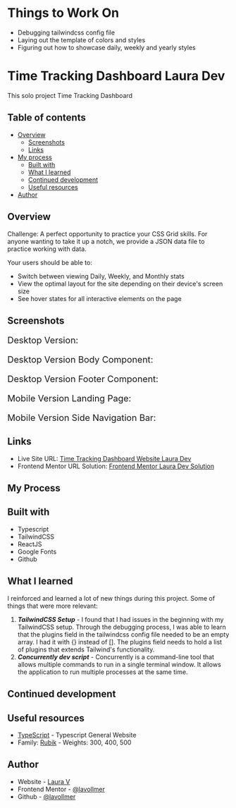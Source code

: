 # Things to Work On

- Debugging tailwindcss config file
- Laying out the template of colors and styles
- Figuring out how to showcase daily, weekly and yearly styles

# Time Tracking Dashboard Laura Dev

This solo project Time Tracking Dashboard

## Table of contents

- [Overview](#overview)
  - [Screenshots](#screenshots)
  - [Links](#links)
- [My process](#my-process)
  - [Built with](#built-with)
  - [What I learned](#what-i-learned)
  - [Continued development](#continued-development)
  - [Useful resources](#useful-resources)
- [Author](#author)

## Overview

Challenge: A perfect opportunity to practice your CSS Grid skills. For anyone wanting to take it up a notch, we provide a JSON data file to practice working with data.

Your users should be able to:

- Switch between viewing Daily, Weekly, and Monthly stats
- View the optimal layout for the site depending on their device's screen size
- See hover states for all interactive elements on the page

## Screenshots

<p style="font-size:20px;">Desktop Version:</p>



<p style="font-size:20px;">Desktop Version Body Component:</p>



<p style="font-size:20px;">Desktop Version Footer Component:</p>



<p style="font-size:20px;">Mobile Version Landing Page:</p>



<p style="font-size:20px;">Mobile Version Side Navigation Bar:</p>



## Links

- Live Site URL: [Time Tracking Dashboard Website Laura Dev]()
- Frontend Mentor URL Solution: [Frontend Mentor Laura Dev Solution]()

## My Process


## Built with

- Typescript
- TailwindCSS
- ReactJS
- Google Fonts
- Github

## What I learned

I reinforced and learned a lot of new things during this project. Some of things that were more relevant:

1. **_TailwindCSS Setup_** - I found that I had issues in the beginning with my TailwindCSS setup. Through the debugging process, I was able to learn that the plugins field in the tailwindcss config file needed to be an empty array. I had it with {} instead of []. The plugins field needs to hold a list of plugins that extends Tailwind's functionality.
2. **_Concurrently dev script_** - Concurrently is a command-line tool that allows multiple commands to run in a single terminal window. It allows the application to run multiple processes at the same time.


## Continued development


## Useful resources

- [TypeScript](https://www.typescriptlang.org/) - Typescript General Website
- Family: [Rubik](https://fonts.google.com/specimen/Rubik) - Weights: 300, 400, 500

## Author

- Website - [Laura V](www.lauradeveloper.com)
- Frontend Mentor - [@lavollmer](https://www.frontendmentor.io/profile/lavollmer)
- Github - [@lavollmer](https://github.com/lavollmer)